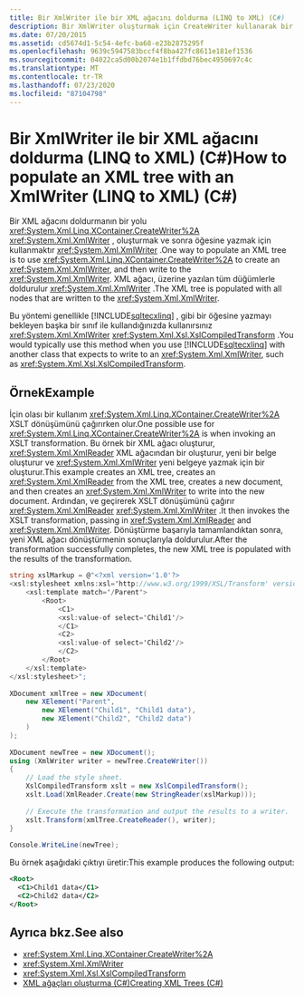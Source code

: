 ```yaml
---
title: Bir XmlWriter ile bir XML ağacını doldurma (LINQ to XML) (C#)
description: Bir XmlWriter oluşturmak için CreateWriter kullanarak bir XML ağacının nasıl doldurulacağını öğrenin ve ardından C# ' de LINQ to XML ' de XmlWriter 'a yazın.
ms.date: 07/20/2015
ms.assetid: cd5674d1-5c54-4efc-ba68-e23b2875295f
ms.openlocfilehash: 9639c5947583bccf4f8ba427fc8611e181ef1536
ms.sourcegitcommit: 04022ca5d00b2074e1b1ffdbd76bec4950697c4c
ms.translationtype: MT
ms.contentlocale: tr-TR
ms.lasthandoff: 07/23/2020
ms.locfileid: "87104798"
---
```

# <a name="how-to-populate-an-xml-tree-with-an-xmlwriter-linq-to-xml-c"></a><span data-ttu-id="587f4-103">Bir XmlWriter ile bir XML ağacını doldurma (LINQ to XML) (C#)</span><span class="sxs-lookup"><span data-stu-id="587f4-103">How to populate an XML tree with an XmlWriter (LINQ to XML) (C#)</span></span>
<span data-ttu-id="587f4-104">Bir XML ağacını doldurmanın bir yolu <xref:System.Xml.Linq.XContainer.CreateWriter%2A> <xref:System.Xml.XmlWriter> , oluşturmak ve sonra öğesine yazmak için kullanmaktır <xref:System.Xml.XmlWriter> .</span><span class="sxs-lookup"><span data-stu-id="587f4-104">One way to populate an XML tree is to use <xref:System.Xml.Linq.XContainer.CreateWriter%2A> to create an <xref:System.Xml.XmlWriter>, and then write to the <xref:System.Xml.XmlWriter>.</span></span> <span data-ttu-id="587f4-105">XML ağacı, üzerine yazılan tüm düğümlerle doldurulur <xref:System.Xml.XmlWriter> .</span><span class="sxs-lookup"><span data-stu-id="587f4-105">The XML tree is populated with all nodes that are written to the <xref:System.Xml.XmlWriter>.</span></span>  
  
 <span data-ttu-id="587f4-106">Bu yöntemi genellikle [!INCLUDE[sqltecxlinq](~/includes/sqltecxlinq-md.md)] , gibi bir öğesine yazmayı bekleyen başka bir sınıf ile kullandığınızda kullanırsınız <xref:System.Xml.XmlWriter> <xref:System.Xml.Xsl.XslCompiledTransform> .</span><span class="sxs-lookup"><span data-stu-id="587f4-106">You would typically use this method when you use [!INCLUDE[sqltecxlinq](~/includes/sqltecxlinq-md.md)] with another class that expects to write to an <xref:System.Xml.XmlWriter>, such as <xref:System.Xml.Xsl.XslCompiledTransform>.</span></span>  
  
## <a name="example"></a><span data-ttu-id="587f4-107">Örnek</span><span class="sxs-lookup"><span data-stu-id="587f4-107">Example</span></span>  
 <span data-ttu-id="587f4-108">İçin olası bir kullanım <xref:System.Xml.Linq.XContainer.CreateWriter%2A> XSLT dönüşümünü çağırırken olur.</span><span class="sxs-lookup"><span data-stu-id="587f4-108">One possible use for <xref:System.Xml.Linq.XContainer.CreateWriter%2A> is when invoking an XSLT transformation.</span></span> <span data-ttu-id="587f4-109">Bu örnek bir XML ağacı oluşturur, <xref:System.Xml.XmlReader> XML ağacından bir oluşturur, yeni bir belge oluşturur ve <xref:System.Xml.XmlWriter> yeni belgeye yazmak için bir oluşturur.</span><span class="sxs-lookup"><span data-stu-id="587f4-109">This example creates an XML tree, creates an <xref:System.Xml.XmlReader> from the XML tree, creates a new document, and then creates an <xref:System.Xml.XmlWriter> to write into the new document.</span></span> <span data-ttu-id="587f4-110">Ardından, ve geçirerek XSLT dönüşümünü çağırır <xref:System.Xml.XmlReader> <xref:System.Xml.XmlWriter> .</span><span class="sxs-lookup"><span data-stu-id="587f4-110">It then invokes the XSLT transformation, passing in <xref:System.Xml.XmlReader> and <xref:System.Xml.XmlWriter>.</span></span> <span data-ttu-id="587f4-111">Dönüştürme başarıyla tamamlandıktan sonra, yeni XML ağacı dönüştürmenin sonuçlarıyla doldurulur.</span><span class="sxs-lookup"><span data-stu-id="587f4-111">After the transformation successfully completes, the new XML tree is populated with the results of the transformation.</span></span>  
  
```csharp  
string xslMarkup = @"<?xml version='1.0'?>  
<xsl:stylesheet xmlns:xsl='http://www.w3.org/1999/XSL/Transform' version='1.0'>  
    <xsl:template match='/Parent'>  
        <Root>  
            <C1>  
            <xsl:value-of select='Child1'/>  
            </C1>  
            <C2>  
            <xsl:value-of select='Child2'/>  
            </C2>  
        </Root>  
    </xsl:template>  
</xsl:stylesheet>";  
  
XDocument xmlTree = new XDocument(  
    new XElement("Parent",  
        new XElement("Child1", "Child1 data"),  
        new XElement("Child2", "Child2 data")  
    )  
);  
  
XDocument newTree = new XDocument();  
using (XmlWriter writer = newTree.CreateWriter())  
{  
    // Load the style sheet.  
    XslCompiledTransform xslt = new XslCompiledTransform();  
    xslt.Load(XmlReader.Create(new StringReader(xslMarkup)));  
  
    // Execute the transformation and output the results to a writer.  
    xslt.Transform(xmlTree.CreateReader(), writer);  
}  
  
Console.WriteLine(newTree);  
```  
  
 <span data-ttu-id="587f4-112">Bu örnek aşağıdaki çıktıyı üretir:</span><span class="sxs-lookup"><span data-stu-id="587f4-112">This example produces the following output:</span></span>  
  
```xml  
<Root>  
  <C1>Child1 data</C1>  
  <C2>Child2 data</C2>  
</Root>  
```  
  
## <a name="see-also"></a><span data-ttu-id="587f4-113">Ayrıca bkz.</span><span class="sxs-lookup"><span data-stu-id="587f4-113">See also</span></span>

- <xref:System.Xml.Linq.XContainer.CreateWriter%2A>
- <xref:System.Xml.XmlWriter>
- <xref:System.Xml.Xsl.XslCompiledTransform>
- [<span data-ttu-id="587f4-114">XML ağaçları oluşturma (C#)</span><span class="sxs-lookup"><span data-stu-id="587f4-114">Creating XML Trees (C#)</span></span>](./linq-to-xml-overview.md)
